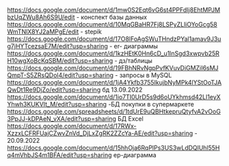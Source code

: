 https://docs.google.com/document/d/1mw0S2Eqt6vG6st4PPFdIj8EhtMPJMbzUqZWu8Ah6S9U/edit - конспект базы данных 
https://docs.google.com/document/d/10MqGBaHR7Fj8LSPyZLliOYoGcg58WmTNlX8YJ2aMPgE/edit - stepik
https://docs.google.com/document/d/17O8lFoAgSWuTHndzPYal1amav9J3ug7jHYTcezsaE7M/edit?usp=sharing - er- диаграммы 
https://docs.google.com/document/d/1kzHEtK0Hn6cD_u1lnSgd3xwpvb25RH10wgXoBcKqSBM/edit?usp=sharing - дз/таблицы
https://docs.google.com/document/d/19FBhNRvNgpPvfKVuvDiGMZiI6sMJQmpT-S5ZRsQDol4/edit?usp=sharing - запросы в MySQL
https://docs.google.com/document/d/1jA4Ykfb3755IkujbNyMPk4lYStOoTJAQwDt1Re9DjZo/edit?usp=sharing бд 13.09.2022 
https://docs.google.com/document/d/1io7TI0UrD5s9d6oUYkhmsd42Ll1eyXYhwh3KUKVIt_M/edit?usp=sharing -БД покупки в супермаркете 
https://docs.google.com/spreadsheets/d/1tdUrE9uQBHtkepruQtyfvA2vOoG3PpJJ-kDPAeN_vXA/edit?usp=sharing БД Excеl
https://docs.google.com/document/d/17RWx-XzzxLCFRFUajCZwvZnVd_DjLxZgRK2ZZcYa-AE/edit?usp=sharing - 20.09.2022 
https://docs.google.com/document/d/15hhOja6RqPlPs3US3wLdDQlUhl55Hq4mVhbJS4m1BFA/edit?usp=sharing ер-диаграмма 
